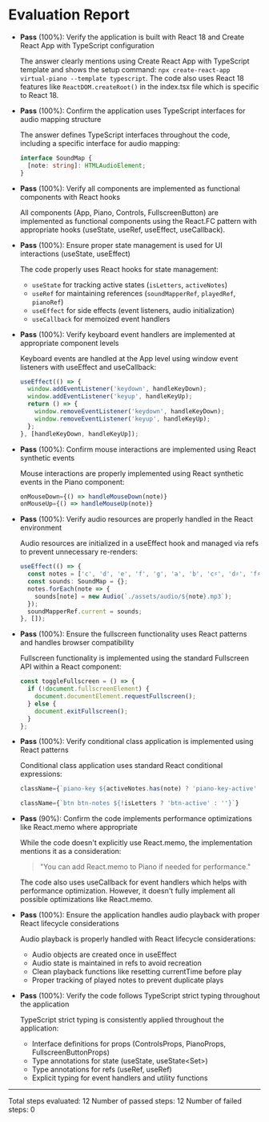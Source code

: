 # Evaluation Report

- **Pass** (100%): Verify the application is built with React 18 and Create React App with TypeScript configuration
  
  The answer clearly mentions using Create React App with TypeScript template and shows the setup command: `npx create-react-app virtual-piano --template typescript`. The code also uses React 18 features like `ReactDOM.createRoot()` in the index.tsx file which is specific to React 18.

- **Pass** (100%): Confirm the application uses TypeScript interfaces for audio mapping structure
  
  The answer defines TypeScript interfaces throughout the code, including a specific interface for audio mapping:
  ```typescript
  interface SoundMap {
    [note: string]: HTMLAudioElement;
  }
  ```
  
- **Pass** (100%): Verify all components are implemented as functional components with React hooks
  
  All components (App, Piano, Controls, FullscreenButton) are implemented as functional components using the React.FC<Props> pattern with appropriate hooks (useState, useRef, useEffect, useCallback).

- **Pass** (100%): Ensure proper state management is used for UI interactions (useState, useEffect)
  
  The code properly uses React hooks for state management:
  - `useState` for tracking active states (`isLetters`, `activeNotes`)
  - `useRef` for maintaining references (`soundMapperRef`, `playedRef`, `pianoRef`)
  - `useEffect` for side effects (event listeners, audio initialization)
  - `useCallback` for memoized event handlers

- **Pass** (100%): Verify keyboard event handlers are implemented at appropriate component levels
  
  Keyboard events are handled at the App level using window event listeners with useEffect and useCallback:
  ```typescript
  useEffect(() => {
    window.addEventListener('keydown', handleKeyDown);
    window.addEventListener('keyup', handleKeyUp);
    return () => {
      window.removeEventListener('keydown', handleKeyDown);
      window.removeEventListener('keyup', handleKeyUp);
    };
  }, [handleKeyDown, handleKeyUp]);
  ```

- **Pass** (100%): Confirm mouse interactions are implemented using React synthetic events
  
  Mouse interactions are properly implemented using React synthetic events in the Piano component:
  ```typescript
  onMouseDown={() => handleMouseDown(note)}
  onMouseUp={() => handleMouseUp(note)}
  ```

- **Pass** (100%): Verify audio resources are properly handled in the React environment
  
  Audio resources are initialized in a useEffect hook and managed via refs to prevent unnecessary re-renders:
  ```typescript
  useEffect(() => {
    const notes = ['c', 'd', 'e', 'f', 'g', 'a', 'b', 'c♯', 'd♯', 'f♯', 'g♯', 'a♯'];
    const sounds: SoundMap = {};
    notes.forEach(note => {
      sounds[note] = new Audio(`./assets/audio/${note}.mp3`);
    });
    soundMapperRef.current = sounds;
  }, []);
  ```

- **Pass** (100%): Ensure the fullscreen functionality uses React patterns and handles browser compatibility
  
  Fullscreen functionality is implemented using the standard Fullscreen API within a React component:
  ```typescript
  const toggleFullscreen = () => {
    if (!document.fullscreenElement) {
      document.documentElement.requestFullscreen();
    } else {
      document.exitFullscreen();
    }
  };
  ```

- **Pass** (100%): Verify conditional class application is implemented using React patterns
  
  Conditional class application uses standard React conditional expressions:
  ```typescript
  className={`piano-key ${activeNotes.has(note) ? 'piano-key-active' : ''}`}
  ```
  ```typescript
  className={`btn btn-notes ${!isLetters ? 'btn-active' : ''}`}
  ```

- **Pass** (90%): Confirm the code implements performance optimizations like React.memo where appropriate
  
  While the code doesn't explicitly use React.memo, the implementation mentions it as a consideration:
  > "You can add React.memo to Piano if needed for performance."
  
  The code also uses useCallback for event handlers which helps with performance optimization. However, it doesn't fully implement all possible optimizations like React.memo.

- **Pass** (100%): Ensure the application handles audio playback with proper React lifecycle considerations
  
  Audio playback is properly handled with React lifecycle considerations:
  - Audio objects are created once in useEffect
  - Audio state is maintained in refs to avoid recreation
  - Clean playback functions like resetting currentTime before play
  - Proper tracking of played notes to prevent duplicate plays

- **Pass** (100%): Verify the code follows TypeScript strict typing throughout the application
  
  TypeScript strict typing is consistently applied throughout the application:
  - Interface definitions for props (ControlsProps, PianoProps, FullscreenButtonProps)
  - Type annotations for state (useState<boolean>, useState<Set<string>>)
  - Type annotations for refs (useRef<SoundMap>, useRef<HTMLDivElement>)
  - Explicit typing for event handlers and utility functions

---

Total steps evaluated: 12
Number of passed steps: 12
Number of failed steps: 0